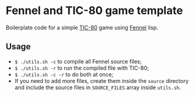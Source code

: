 # Fennel and TIC-80 game template
Boilerplate code for a simple [TIC-80](https://tic.computer/) game using [Fennel](https://fennel-lang.org/) lisp.

## Usage
- `$ ./utils.sh -c` to compile all Fennel source files;
- `$ ./utils.sh -r` to run the compiled file with TIC-80;
- `$ ./utils.sh -c -r` to do both at once;
- If you need to add more files, create them inside the `source` directory and include the source files in `SOURCE_FILES` array inside `utils.sh`.

